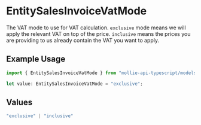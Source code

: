 # EntitySalesInvoiceVatMode

The VAT mode to use for VAT calculation. `exclusive` mode means we will apply the relevant VAT on top of the
price. `inclusive` means the prices you are providing to us already contain the VAT you want to apply.

## Example Usage

```typescript
import { EntitySalesInvoiceVatMode } from "mollie-api-typescript/models";

let value: EntitySalesInvoiceVatMode = "exclusive";
```

## Values

```typescript
"exclusive" | "inclusive"
```